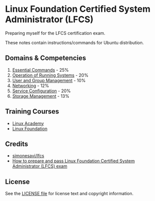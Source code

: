 # Linux Foundation Certified System Administrator (LFCS)
Preparing myself for the LFCS certification exam.

These notes contain instructions/commands for Ubuntu distribution.

## Domains & Competencies
1. [Essential Commands](EssentialCommands) - 25%
2. [Operation of Running Systems](OperationRunningSystems) - 20%
3. [User and Group Management](UserandGroupManagement) - 10%
4. [Networking](Networking) - 12%
5. [Service Configuration](ServiceConfiguration) - 20%
6. [Storage Management](StorageManagement) - 13%

## Training Courses
* [Linux Academy](https://linuxacademy.com/cp/modules/view/id/428)
* [Linux Foundation](https://training.linuxfoundation.org/training/essentials-of-linux-system-administration/)

## Credits
* [simonesavi/lfcs](https://github.com/simonesavi/lfcs)
* [How to prepare and pass Linux Foundation Certified System Administrator (LFCS) exam](https://medium.com/@obohovyk/how-to-prepare-and-pass-linux-foundation-certified-system-administrator-lfcs-exam-bd4cad4f6c64)

## License
See the [LICENSE file](LICENSE) for license text and copyright information.